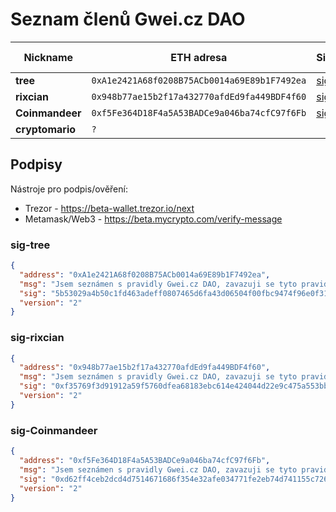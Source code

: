# Seznam členů Gwei.cz DAO


Nickname        | ETH adresa                                   | Sig.                    |  Discord         | Pozván členem | Členem od
---             | ---                                          | ---                     | ---              | ---           | ---
**tree**        | `0xA1e2421A68f0208B75ACb0014a69E89b1F7492ea` | [sig](#sig-tree)        | tree#7466        | -             | -
**rixcian**     | `0x948b77ae15b2f17a432770afdEd9fa449BDF4f60` | [sig](#sig-rixcian)     | rixcian#4383     | -             | -
**Coinmandeer** | `0xf5Fe364D18F4a5A53BADCe9a046ba74cfC97f6Fb` | [sig](#sig-Coinmandeer) | coinmandeer#9287 | -             | -
**cryptomario** | `?`                                          |                         | cryptomario#0917 | -             | -


## Podpisy

Nástroje pro podpis/ověření:
* Trezor - https://beta-wallet.trezor.io/next
* Metamask/Web3 - https://beta.mycrypto.com/verify-message

### sig-tree
```json
{
  "address": "0xA1e2421A68f0208B75ACb0014a69E89b1F7492ea",
  "msg": "Jsem seznámen s pravidly Gwei.cz DAO, zavazuji se tyto pravidla respektovat a chci se stát členem, tree",
  "sig": "5b53029a4b50c1fd463adeff0807465d6fa43d06504f00fbc9474f96e0f317163d6fbf6ee9378944bdad42ee5bdbf75bc154af8ed04fafa7e57237549d011d8d1b",
  "version": "2"
}
```

### sig-rixcian
```json
{
  "address": "0x948b77ae15b2f17a432770afdEd9fa449BDF4f60",
  "msg": "Jsem seznámen s pravidly Gwei.cz DAO, zavazuji se tyto pravidla respektovat a chci se stát členem, rixcian",
  "sig": "0xf35769f3d91912a59f5760dfea68183ebc614e424044d22e9c475a553bba1e8a0501b4a3f38093c7e9e45f6539bd2289f73ab2cc015e1aad0adf0a45f248c15e1b",
  "version": "2"
}
```

### sig-Coinmandeer
```json
{
  "address": "0xf5Fe364D18F4a5A53BADCe9a046ba74cfC97f6Fb",
  "msg": "Jsem seznámen s pravidly Gwei.cz DAO, zavazuji se tyto pravidla respektovat a chci se stát členem, Coinmandeer",
  "sig": "0xd62ff4ceb2dcd4d7514671686f354e32afe034771fe2eb74d741155c726e5f760e05e42f7e1375a53fcc2928f1d6c6add6194bcaa03e4ccc980803eb6f7bc6271b",
  "version": "2"
}
```
